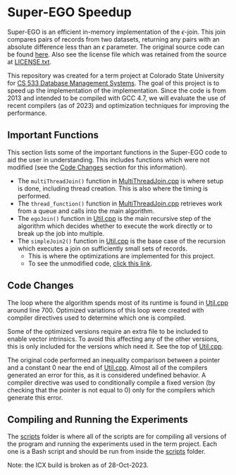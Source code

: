 # Super-EGO Speedup
Super-EGO is an efficient in-memory implementation of the $\epsilon$-join.
This join compares pairs of records from two datasets,
returning any pairs with an absolute difference less than an $\epsilon$ parameter.
The original source code can be found [here][1].
Also see the license file which was retained from the source at [LICENSE.txt][2].

This repository was created for a term project at Colorado State University for [CS 533 Database Management Systems][3].
The goal of this project is to speed up the implementation of the implementation.
Since the code is from 2013 and intended to be compiled with GCC 4.7,
we will evaluate the use of recent compilers (as of 2023) and optimization techniques for improving the performance.

## Important Functions
This section lists some of the important functions in the Super-EGO code to aid the user in understanding.
This includes functions which were not modified (see the [Code Changes](#code-changes) section for this information).

- The `multiThreadJoin()` function in [MultiThreadJoin.cpp][8] is where setup is done, including thread creation. This is also where the timing is performed.
- The `thread_function()` function in [MultiThreadJoin.cpp][9] retrieves work from a queue and calls into the main algorithm.
- The `egoJoin()` function in [Util.cpp][10] is the main recursive step of the algorithm which decides whether to execute the work directly or to break up the job into multiple.
- The `simpleJoin2()` function in [Util.cpp][11] is the base case of the recursion which executes a join on sufficiently small sets of records.
  - This is where the optimizations are implemented for this project.
  - To see the unmodified code, [click this link][12].

## Code Changes
The loop where the algorithm spends most of its runtime is found in [Util.cpp][4] around line 700.
Optimized variations of this loop were created with compiler directives used to determine which one is compiled.

Some of the optimized versions require an extra file to be included to enable vector intrinsics.
To avoid this affecting any of the other versions, this is only included for the versions which need it.
See the top of [Util.cpp][5].

The original code performed an inequality comparison between a pointer and a constant 0 near the end of [Util.cpp][6].
Almost all of the compilers generated an error for this, as it is considered undefined behavior.
A compiler directive was used to conditionally compile a fixed version (by checking that the pointer is not equal to 0)
only for the compilers which generate this error.

## Compiling and Running the Experiments
The [scripts][7] folder is where all of the scripts are for compiling all versions of the program and running the experiments used in the term project.
Each one is a Bash script and should be run from inside the [scripts][7] folder.

Note: the ICX build is broken as of 28-Oct-2023.

[1]: https://ics.uci.edu/~dvk/code/SuperEGO.html
[2]: https://github.com/ryanjob42/Super-EGO-Speedup/blob/main/LICENSE.txt
[3]: https://www.cs.colostate.edu/~cs533/
[4]: https://github.com/ryanjob42/Super-EGO-Speedup/blob/main/Util.cpp#L697
[5]: https://github.com/ryanjob42/Super-EGO-Speedup/blob/main/Util.cpp#L11
[6]: https://github.com/ryanjob42/Super-EGO-Speedup/blob/main/Util.cpp#L1140
[7]: https://github.com/ryanjob42/Super-EGO-Speedup/tree/main/scripts
[8]: https://github.com/ryanjob42/Super-EGO-Speedup/blob/main/MultiThreadJoin.cpp#L35
[9]: https://github.com/ryanjob42/Super-EGO-Speedup/blob/main/MultiThreadJoin.cpp#L97
[10]: https://github.com/ryanjob42/Super-EGO-Speedup/blob/main/Util.cpp#L167
[11]: https://github.com/ryanjob42/Super-EGO-Speedup/blob/main/Util.cpp#L664
[12]: https://github.com/ryanjob42/Super-EGO-Speedup/blob/7b4ece3fdfe35294a57ed278ca5c230bd90fcc00/Util.cpp#L600
